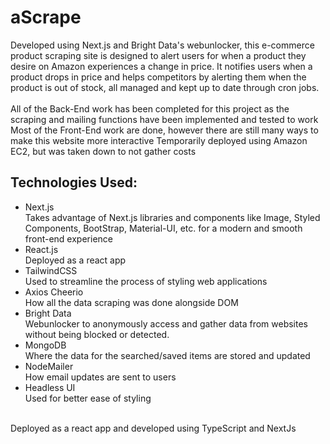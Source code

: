 # aScrape <br>
Developed using Next.js and Bright Data's webunlocker, this e-commerce product scraping site is designed to alert users for when a product they desire on Amazon experiences a change in price. It notifies users when a product drops in price and helps competitors by alerting them when the product is out of stock, all managed and kept up to date through cron jobs. <br> <br>
All of the Back-End work has been completed for this project as the scraping and mailing functions have been implemented and tested to work <br>
Most of the Front-End work are done, however there are still many ways to make this website more interactive
Temporarily deployed using Amazon EC2, but was taken down to not gather costs

## Technologies Used:

- Next.js
<br> Takes advantage of Next.js libraries and components like Image, Styled Components, BootStrap, Material-UI, etc. for a modern and smooth front-end experience
- React.js
 <br> Deployed as a react app
- TailwindCSS
 <br> Used to streamline the process of styling web applications
- Axios Cheerio
<br> How all the data scraping was done alongside DOM
- Bright Data
<br> Webunlocker to  anonymously access and gather data from websites without being blocked or detected.
- MongoDB
<br> Where the data for the searched/saved items are stored and updated
- NodeMailer
<br> How email updates are sent to users
- Headless UI
<br> Used for better ease of styling 
<br>
Deployed as a react app and developed using TypeScript and NextJs


